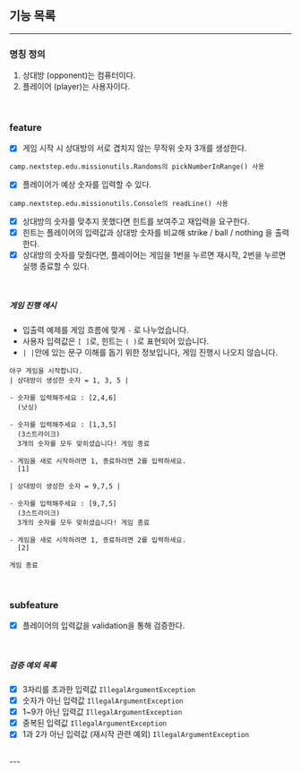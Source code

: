 ## 기능 목록

---

### 명칭 정의

1. 상대방 (opponent)는 컴퓨터이다.
2. 플레이어 (player)는 사용자이다.

<br>

### feature

-[x] 게임 시작 시 상대방의 서로 겹치지 않는 무작위 숫자 3개를 생성한다.

```
camp.nextstep.edu.missionutils.Randoms의 pickNumberInRange() 사용
```

-[x] 플레이어가 예상 숫자를 입력할 수 있다.

```
camp.nextstep.edu.missionutils.Console의 readLine() 사용
```

-[x] 상대방의 숫자를 맞추지 못했다면 힌트를 보여주고 재입력을 요구한다.
-[x] 힌트는 플레이어의 입력값과 상대방 숫자를 비교해 strike / ball / nothing 을 출력한다.
-[x] 상대방의 숫자를 맞췄다면, 플레이어는 게임을 1번을 누르면 재시작, 2번을 누르면 실행 종료할 수 있다.

<br>

##### 게임 진행 에시

- 입출력 예제를 게임 흐름에 맞게 `-` 로 나누었습니다.
- 사용자 입력값은 `[ ]`로, 힌트는 `( )`로 표현되어 있습니다.
- `| |`안에 있는 문구 이해를 돕기 위한 정보입니다, 게임 진행시 나오지 않습니다.

```
야구 게임을 시작합니다.
| 상대방이 생성한 숫자 = 1, 3, 5 |

- 숫자를 입력해주세요 : [2,4,6]
  (낫싱)                  
  
- 숫자를 입력해주세요 : [1,3,5] 
  (3스트라이크)
  3개의 숫자를 모두 맞히셨습니다! 게임 종료

- 게임을 새로 시작하려면 1, 종료하려면 2를 입력하세요.
  [1]
  
| 상대방이 생성한 숫자 = 9,7,5 |

- 숫자를 입력해주세요 : [9,7,5]
  (3스트라이크)
  3개의 숫자를 모두 맞히셨습니다! 게임 종료
  
- 게임을 새로 시작하려면 1, 종료하려면 2를 입력하세요.
  [2]

게임 종료
```

<br>

### subfeature

-[x] 플레이어의 입력값을 validation을 통해 검증한다.

<br>

##### 검증 예외 목록

-[x] 3자리를 초과한 입력값 ``IllegalArgumentException``
-[x] 숫자가 아닌 입력값 ``IllegalArgumentException``
-[x] 1~9가 아닌 입력값 ``IllegalArgumentException``
-[x] 중복된 입력값 ``IllegalArgumentException``
-[x] 1과 2가 아닌 입력값 (재시작 관련 예외) ``IllegalArgumentException``

<br>
---

